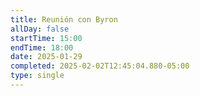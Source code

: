 ```yaml
---
title: Reunión con Byron
allDay: false
startTime: 15:00
endTime: 18:00
date: 2025-01-29
completed: 2025-02-02T12:45:04.880-05:00
type: single
---
```

